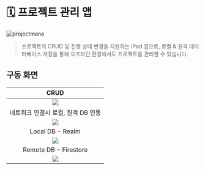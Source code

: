 # 🗓  프로젝트 관리 앱

![projectmana](https://user-images.githubusercontent.com/70251136/171104625-c3f95fe4-b258-4458-98d4-ac4150be5097.png)

> 프로젝트의 CRUD 및 진행 상태 변경을 지원하는 iPad 앱으로, 로컬 & 원격 데이터베이스 저장을 통해 오프라인 환경에서도 프로젝트를 관리할 수 있습니다.

## 구동 화면
| CRUD | 
| :--: |
| ![](https://i.imgur.com/g2WR7n6.gif) |
| 네트워크 연결시 로컬, 원격 DB 연동 |
| ![](https://i.imgur.com/eT1PPt3.gif)| 
| Local DB - Realm |
| ![](https://i.imgur.com/djEJ79p.png) |
| Remote DB - Firestore |
| ![](https://i.imgur.com/Dv0z97I.png) |
